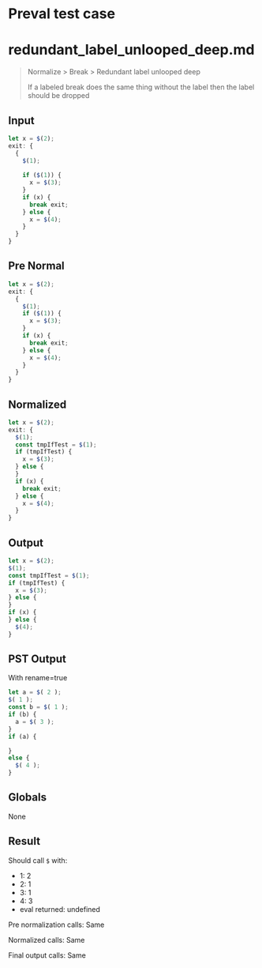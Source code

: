 # Preval test case

# redundant_label_unlooped_deep.md

> Normalize > Break > Redundant label unlooped deep
>
> If a labeled break does the same thing without the label then the label should be dropped

## Input

`````js filename=intro
let x = $(2);
exit: {
  {
    $(1);
    
    if ($(1)) {
      x = $(3);
    }
    if (x) {
      break exit;
    } else {
      x = $(4);
    }
  }
}
`````

## Pre Normal


`````js filename=intro
let x = $(2);
exit: {
  {
    $(1);
    if ($(1)) {
      x = $(3);
    }
    if (x) {
      break exit;
    } else {
      x = $(4);
    }
  }
}
`````

## Normalized


`````js filename=intro
let x = $(2);
exit: {
  $(1);
  const tmpIfTest = $(1);
  if (tmpIfTest) {
    x = $(3);
  } else {
  }
  if (x) {
    break exit;
  } else {
    x = $(4);
  }
}
`````

## Output


`````js filename=intro
let x = $(2);
$(1);
const tmpIfTest = $(1);
if (tmpIfTest) {
  x = $(3);
} else {
}
if (x) {
} else {
  $(4);
}
`````

## PST Output

With rename=true

`````js filename=intro
let a = $( 2 );
$( 1 );
const b = $( 1 );
if (b) {
  a = $( 3 );
}
if (a) {

}
else {
  $( 4 );
}
`````

## Globals

None

## Result

Should call `$` with:
 - 1: 2
 - 2: 1
 - 3: 1
 - 4: 3
 - eval returned: undefined

Pre normalization calls: Same

Normalized calls: Same

Final output calls: Same
